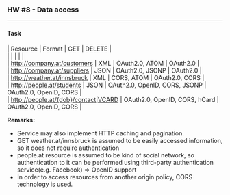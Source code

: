 ### HW #8 - Data access
---

#### Task 

| Resource 						| Format | GET                  | DELETE  |  
|								| 		|	                    |          |  
| http://company.at/customers  | XML 	| OAuth2.0, ATOM        | OAuth2.0 |  
| http://company.at/suppliers  | JSON	| OAuth2.0, JSONP       | OAuth2.0 |  
| http://weather.at/innsbruck  | XML	| CORS, ATOM            | OAuth2.0, CORS |  
| http://people.at/students    | JSON	| OAuth2.0, OpenID, CORS, JSONP | OAuth2.0, OpenID, CORS |  
| http://people.at/{dob}/contact|VCARD	| OAuth2.0, OpenID, CORS, hCard | OAuth2.0, OpenID, CORS |  

__Remarks:__  
* Service may also implement HTTP caching and pagination.
* GET weather.at/innsbruck is assumed to be easily accessed information, so it does not require authentication
* people.at resource is assumed to be kind of social network, so authentication to it can be performed using third-party authentication service(e.g. Facebook) => OpenID support
* In order to access resources from another origin policy, CORS technology is used.